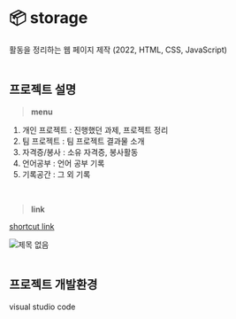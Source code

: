 # 📦 storage
활동을 정리하는 웹 페이지 제작 (2022, HTML, CSS, JavaScript)
<br><br>

## 프로젝트 설명
> **menu**
1. 개인 프로젝트 : 진행했던 과제, 프로젝트 정리
2. 팀 프로젝트 : 팀 프로젝트 결과물 소개
3. 자격증/봉사 : 소유 자격증, 봉사활동
4. 언어공부 : 언어 공부 기록
5. 기록공간 : 그 외 기록
<br>

> **link**

[shortcut link](https://kylee31.github.io/storage)

![제목 없음](https://user-images.githubusercontent.com/106156087/214577978-f8af439a-8565-490a-b14e-d8e273f2992d.jpg)
<br><br>

## 프로젝트 개발환경
visual studio code<br>
